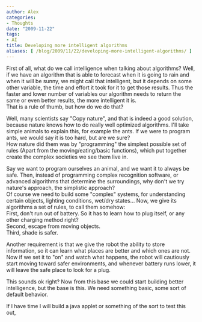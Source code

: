 ```yaml
---
author: Alex
categories:
- Thoughts
date: "2009-11-22"
tags:
- AI
title: Developing more intelligent algorithms
aliases: [ /blog/2009/11/22/developing-more-intelligent-algorithms/ ]
---
```

 

First of all, what do we call intelligence when talking about algorithms? Well, if we have an algorithm that is able to forecast when it is going to rain and when it will be sunny, we might call that intelligent, but it depends on some other variable, the time and effort it took for it to get those results. Thus the faster and lower number of variables our algorithm needs to return the same or even better results, the more intelligent it is.  
That is a rule of thumb, but how do we do that?

Well, many scientists say \"Copy nature\", and that is indeed a good solution, because nature knows how to do really well optimized algorithms. I\'ll take simple animals to explain this, for example the ants. If we were to program ants, we would say it is too hard, but are we sure?  
How nature did them was by \"programming\" the simplest possible set of rules (Apart from the moving/eating/basic functions), which put together create the complex societies we see them live in.

Say we want to program ourselves an animal, and we want it to always be safe. Then, instead of programming complex recognition software, or advanced algorithms that determine the surroundings, why don\'t we try nature\'s approach, the simplistic approach?  
Of course we need to build some \"complex\" systems, for understanding certain objects, lighting conditions, wet/dry states... Now, we give its algorithms a set of rules, to call them somehow:  
First, don\'t run out of battery. So it has to learn how to plug itself, or any other charging method right?  
Second, escape from moving objects.  
Third, shade is safer.

Another requirement is that we give the robot the ability to store information, so it can learn what places are better and which ones are not. Now if we set it to \"on\" and watch what happens, the robot will cautiously start moving toward safer environments, and whenever battery runs lower, it will leave the safe place to look for a plug.

This sounds ok right? Now from this base we could start building better intelligence, but the base is this. We need something basic, some sort of default behavior.

If I have time I will build a java applet or something of the sort to test this out,
